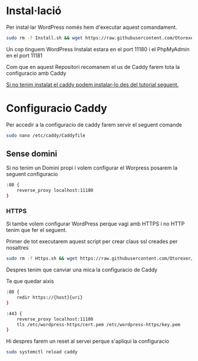 # Instal·lació
Per instal·lar WordPress només hem d'executar aquest comandament.
```bash
sudo rm -f Install.sh && wget https://raw.githubusercontent.com/Otorexer/SerLliure/main/Serveis/Wordpress/Install.sh && sudo bash Install.sh && sudo rm Install.sh
```
Un cop tinguem WordPress Instalat estara en el port 11180 i el PhpMyAdmin en el port 11181

Com que en aquest Repositori recomanem el us de Caddy farem tota la configuracio amb Caddy

[Si no tenim instalat el caddy podem instalar-lo des del tutorial seguent.](https://github.com/Otorexer/SerLliure/tree/main/Serveis/Caddy)

# Configuracio Caddy
Per accedir a la configuracio de caddy farem servir el seguent comande
```bash
sudo nano /etc/caddy/Caddyfile
```

## Sense domini
Si no tenim un Domini propi i volem configurar el Worpress posarem la seguent configuracio
```bash
:80 {
    reverse_proxy localhost:11180
}
```
### HTTPS
Si tambe volem configurar WordPress perque vagi amb HTTPS i no HTTP tenim que fer el seguent.

Primer de tot executarem aquest script per crear claus ssl creades per nosaltres
```bash
sudo rm -f Https.sh && wget https://raw.githubusercontent.com/Otorexer/SerLliure/main/Serveis/Wordpress/Https.sh && sudo bash Https.sh && sudo rm Https.sh
```
Despres tenim que canviar una mica la configuracio de Caddy

Te que quedar aixis
```bash
:80 {
    redir https://{host}{uri}
}

:443 {
    reverse_proxy localhost:11180
    tls /etc/wordpress-https/cert.pem /etc/wordpress-https/key.pem
}
```
Hi despres farem un reset al servei perque s'apliqui la configuracio
```bash
sudo systemctl reload caddy
```
